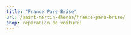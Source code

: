 ```yaml
---
title: "France Pare Brise"
url: /saint-martin-dheres/france-pare-brise/
shop: réparation de voitures
---
```

